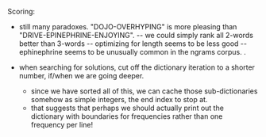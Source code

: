 Scoring:
- still many paradoxes. "DOJO-OVERHYPING" is more pleasing than "DRIVE-EPINEPHRINE-ENJOYING". 
-- we could simply rank all 2-words better than 3-words
-- optimizing for length seems to be less good
-- ephinephrine seems to be unusually common in the ngrams corpus. .

- when searching for solutions, cut off the dictionary iteration to a shorter number, if/when we are going deeper.
    - since we have sorted all of this, we can cache those sub-dictionaries somehow as simple integers, the end index to stop at.
    - that suggests that perhaps we should actually print out the dictionary with boundaries for frequencies rather than one frequency per line!
